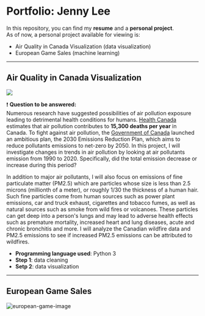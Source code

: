 # Portfolio: Jenny Lee

In this repository, you can find my **resume** and a **personal project**. 
<br>As of now, a personal project available for viewing is:
- Air Quality in Canada Visualization (data visualization)
- European Game Sales (machine learning)

---

## Air Quality in Canada Visualization
<!-- ![air-quality-image](https://www.aqi.in/blog/wp-content/uploads/2020/10/Decreasing-air-quality-of-Delhi-and-rising-pollution.jpg){width=500} -->
<img src="https://cdn.pixabay.com/photo/2019/02/24/09/13/air-pollution-4017183_960_720.jpg" with="600" />

❗️ **Question to be answered:** 
<br>Numerous research have suggested possibilities of air pollution exposure leading to detrimental health conditions for humans. [Health Canada](https://www.canada.ca/en/health-canada/services/publications/healthy-living/2021-health-effects-indoor-air-pollution.html) estimates that air pollution contributes to **15,300 deaths per year** in Canada. To fight against air pollution, the [Government of Canada](https://www.canada.ca/en/environment-climate-change/campaigns/canadian-environment-week/clean-air-day/action-air-pollution.html#toc1) launched an ambitious plan, the 2030 Emissions Reduction Plan, which aims to reduce pollutants emissions to net-zero by 2050. In this project, I will investigate changes in trends in air pollution by looking at air pollutants emission from 1990 to 2020. Specifically, did the total emission decrease or increase during this period? 

In addition to major air pollutants, I will also focus on emissions of fine particulate matter (PM2.5) which are particles whose size is less than 2.5 microns (millionth of a meter), or roughly 1/30 the thickness of a human hair. Such fine particles come from human sources such as power plant emissions, car and truck exhaust, cigarettes and tobacco fumes, as well as natural sources such as smoke from wild fires or volcanoes.  These particles can get deep into a person's lungs and may lead to adverse health effects such as premature mortality, increased heart and lung diseases, acute and chronic bronchitis and more. I will analyze the Canadian wildfire data and PM2.5 emissions to see if increased PM2.5 emissions can be attributed to wildfires.

- **Programming language used**: Python 3
- **Step 1**: data cleaning 
- **Setp 2**: data visualization

---

## European Game Sales
![european-game-image](https://images2.minutemediacdn.com/image/upload/c_fill,w_1440,ar_16:9,f_auto,q_auto,g_auto/shape/cover/sport/65008-gettyimages-843648918-0f8d9c2b69c5265608289c34ec9e030a.jpg)

